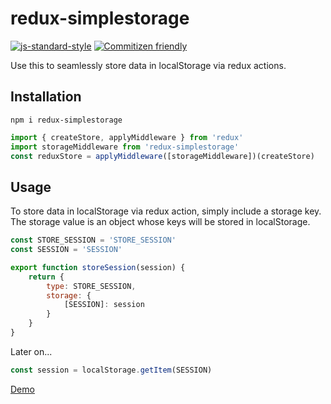 # redux-simplestorage

[![js-standard-style](https://img.shields.io/badge/code%20style-standard-brightgreen.svg)](http://standardjs.com/)
[![Commitizen friendly](https://img.shields.io/badge/commitizen-friendly-brightgreen.svg)](http://commitizen.github.io/cz-cli/)

Use this to seamlessly store data in localStorage via redux actions.

## Installation
`npm i redux-simplestorage`

```javascript
import { createStore, applyMiddleware } from 'redux'
import storageMiddleware from 'redux-simplestorage'
const reduxStore = applyMiddleware([storageMiddleware])(createStore)
```

## Usage

To store data in localStorage via redux action, simply include a storage key.
The storage value is an object whose keys will be stored in localStorage.

```javascript
const STORE_SESSION = 'STORE_SESSION'
const SESSION = 'SESSION'

export function storeSession(session) {
    return {
        type: STORE_SESSION,
        storage: {
            [SESSION]: session
        }
    }
}
```

Later on...
```javascript
const session = localStorage.getItem(SESSION)
```

[Demo](http://benjamintatum.com/redux-simplestorage)
